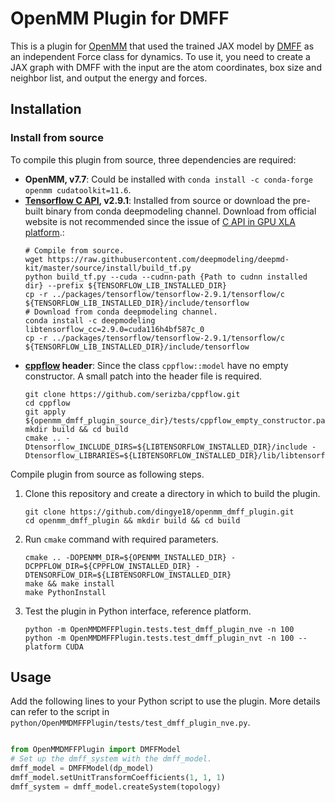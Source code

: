 # OpenMM Plugin for DMFF


This is a plugin for [OpenMM](http://openmm.org) that used the trained JAX model by [DMFF](https://github.com/deepmodeling/DMFF) as an independent Force class for dynamics.
To use it, you need to create a JAX graph with DMFF with the input are the atom coordinates, box size and neighbor list, and output the energy and forces.

## Installation

### Install from source
To compile this plugin from source, three dependencies are required:
* **OpenMM, v7.7**: Could be installed with `conda install -c conda-forge openmm cudatoolkit=11.6`.  
* **[Tensorflow C API](https://www.tensorflow.org), v2.9.1**: Installed from source or download the pre-built binary from conda deepmodeling channel. Download from official website is not recommended since the issue of [C API in GPU XLA platform](https://github.com/tensorflow/tensorflow/issues/50458#issuecomment-1140817145).:
   ```shell
   # Compile from source.
   wget https://raw.githubusercontent.com/deepmodeling/deepmd-kit/master/source/install/build_tf.py
   python build_tf.py --cuda --cudnn-path {Path to cudnn installed dir} --prefix ${TENSORFLOW_LIB_INSTALLED_DIR}
   cp -r ../packages/tensorflow/tensorflow-2.9.1/tensorflow/c ${TENSORFLOW_LIB_INSTALLED_DIR}/include/tensorflow
   # Download from conda deepmodeling channel.
   conda install -c deepmodeling libtensorflow_cc=2.9.0=cuda116h4bf587c_0
   cp -r ../packages/tensorflow/tensorflow-2.9.1/tensorflow/c ${TENSORFLOW_LIB_INSTALLED_DIR}/include/tensorflow
   ```
* **[cppflow](https://github.com/serizba/cppflow) header**: Since the class `cppflow::model` have no empty constructor. A small patch into the header file is required. 
  ```shell
  git clone https://github.com/serizba/cppflow.git
  cd cppflow
  git apply ${openmm_dmff_plugin_source_dir}/tests/cppflow_empty_constructor.patch
  mkdir build && cd build
  cmake .. -Dtensorflow_INCLUDE_DIRS=${LIBTENSORFLOW_INSTALLED_DIR}/include -Dtensorflow_LIBRARIES=${LIBTENSORFLOW_INSTALLED_DIR}/lib/libtensorflow.so
  ```

Compile plugin from source as following steps.

1. Clone this repository and create a directory in which to build the plugin.
   ```shell
   git clone https://github.com/dingye18/openmm_dmff_plugin.git
   cd openmm_dmff_plugin && mkdir build && cd build
   ```

2. Run `cmake` command with required parameters.
   ```shell
   cmake .. -DOPENMM_DIR=${OPENMM_INSTALLED_DIR} -DCPPFLOW_DIR=${CPPFLOW_INSTALLED_DIR} -DTENSORFLOW_DIR=${LIBTENSORFLOW_INSTALLED_DIR}
   make && make install
   make PythonInstall
   ```
   
3. Test the plugin in Python interface, reference platform.
   ```shell
   python -m OpenMMDMFFPlugin.tests.test_dmff_plugin_nve -n 100
   python -m OpenMMDMFFPlugin.tests.test_dmff_plugin_nvt -n 100 --platform CUDA
   ```
## Usage
Add the following lines to your Python script to use the plugin.
More details can refer to the script in `python/OpenMMDMFFPlugin/tests/test_dmff_plugin_nve.py`.

```python

from OpenMMDMFFPlugin import DMFFModel
# Set up the dmff_system with the dmff_model.    
dmff_model = DMFFModel(dp_model)
dmff_model.setUnitTransformCoefficients(1, 1, 1)
dmff_system = dmff_model.createSystem(topology)
```
